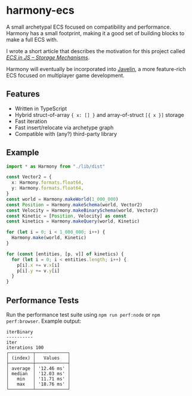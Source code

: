 # harmony-ecs

A small archetypal ECS focused on compatibility and performance. Harmony has a small footprint, making it a good set of building blocks to make a full ECS with.

I wrote a short article that describes the motivation for this project called _[ECS in JS – Storage Mechanisms](https://javelin.hashnode.dev/ecs-in-js-storage-mechanisms)_.

Harmony will eventually be incorporated into [Javelin](https://github.com/3mcd/javelin), a more feature-rich ECS focused on multiplayer game development.

## Features

- Written in TypeScript
- Hybrid struct-of-array `{ x: [] }` and array-of-struct `[{ x }]` storage
- Fast iteration
- Fast insert/relocate via archetype graph
- Compatible with (any?) third-party library

## Example

```ts
import * as Harmony from "./lib/dist"

const Vector2 = {
  x: Harmony.formats.float64,
  y: Harmony.formats.float64,
}
const world = Harmony.makeWorld(1_000_000)
const Position = Harmony.makeSchema(world, Vector2)
const Velocity = Harmony.makeBinarySchema(world, Vector2)
const Kinetic = [Position, Velocity] as const
const kinetics = Harmony.makeQuery(world, Kinetic)

for (let i = 0; i < 1_000_000; i++) {
  Harmony.make(world, Kinetic)
}

for (const [entities, [p, v]] of kinetics) {
  for (let i = 0; i < entities.length; i++) {
    p[i].x += v.x[i]
    p[i].y += v.y[i]
  }
}
```

## Performance Tests

Run the performance test suite using `npm run perf:node` or `npm perf:browser`. Example output:

```
iterBinary
----------
iter
iterations 100
┌─────────┬────────────┐
│ (index) │   Values   │
├─────────┼────────────┤
│ average │ '12.46 ms' │
│ median  │ '12.03 ms' │
│   min   │ '11.71 ms' │
│   max   │ '18.76 ms' │
└─────────┴────────────┘
```
